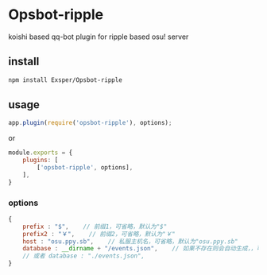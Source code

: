 # Opsbot-ripple
koishi based qq-bot plugin for ripple based osu! server

## install
```sh
npm install Exsper/Opsbot-ripple
```

## usage
```javascript
app.plugin(require('opsbot-ripple'), options);
```
or
```javascript
module.exports = {
    plugins: [
        ['opsbot-ripple', options],
    ],
}
```

### options
```javascript
{
    prefix : "$",    // 前缀1，可省略，默认为"$"
    prefix2 : "￥",    // 前缀2，可省略，默认为"￥"
    host : "osu.ppy.sb",    // 私服主机名，可省略，默认为"osu.ppy.sb"
    database : __dirname + "/events.json",    // 如果不存在则会自动生成，，可省略，默认为插件脚本所在目录
    // 或者 database : "./events.json",
}
```